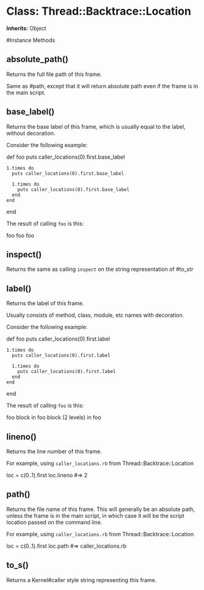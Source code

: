 # Class: Thread::Backtrace::Location
**Inherits:** Object
    




#Instance Methods
## absolute_path() [](#method-i-absolute_path)
Returns the full file path of this frame.

Same as #path, except that it will return absolute path even if the frame is
in the main script.

## base_label() [](#method-i-base_label)
Returns the base label of this frame, which is usually equal to the label,
without decoration.

Consider the following example:

def foo
    puts caller_locations(0).first.base_label

    1.times do
      puts caller_locations(0).first.base_label

      1.times do
        puts caller_locations(0).first.base_label
      end
    end

end

The result of calling `foo` is this:

foo foo foo

## inspect() [](#method-i-inspect)
Returns the same as calling `inspect` on the string representation of #to_str

## label() [](#method-i-label)
Returns the label of this frame.

Usually consists of method, class, module, etc names with decoration.

Consider the following example:

def foo
    puts caller_locations(0).first.label

    1.times do
      puts caller_locations(0).first.label

      1.times do
        puts caller_locations(0).first.label
      end
    end

end

The result of calling `foo` is this:

foo block in foo block (2 levels) in foo

## lineno() [](#method-i-lineno)
Returns the line number of this frame.

For example, using `caller_locations.rb` from Thread::Backtrace::Location

loc = c(0..1).first loc.lineno #=> 2

## path() [](#method-i-path)
Returns the file name of this frame. This will generally be an absolute path,
unless the frame is in the main script, in which case it will be the script
location passed on the command line.

For example, using `caller_locations.rb` from Thread::Backtrace::Location

loc = c(0..1).first loc.path #=> caller_locations.rb

## to_s() [](#method-i-to_s)
Returns a Kernel#caller style string representing this frame.

